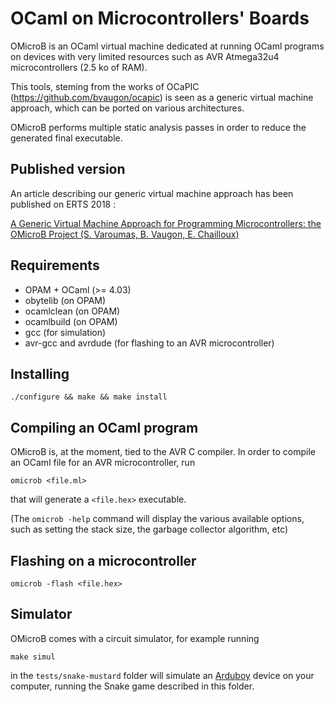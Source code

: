 # OCaml on Microcontrollers' Boards

OMicroB is an OCaml virtual machine dedicated at running OCaml programs on devices with very limited resources such as AVR Atmega32u4 microcontrollers (2.5 ko of RAM).

This tools, steming from the works of OCaPIC (https://github.com/bvaugon/ocapic) is seen as a generic virtual machine approach, which can be ported on various architectures.

OMicroB performs multiple static analysis passes in order to reduce the generated final executable.

## Published version

An article describing our generic virtual machine approach has been published on ERTS 2018 :

[A Generic Virtual Machine Approach for Programming Microcontrollers: the OMicroB Project (S. Varoumas, B. Vaugon, E. Chailloux)](http://hal.upmc.fr/hal-01705825/document)


## Requirements

- OPAM + OCaml (>= 4.03)
- obytelib (on OPAM)
- ocamlclean (on OPAM)
- ocamlbuild (on OPAM)
- gcc (for simulation)
- avr-gcc and avrdude (for flashing to an AVR microcontroller)

## Installing

```console
./configure && make && make install
```


## Compiling an OCaml program

OMicroB is, at the moment, tied to the AVR C compiler. In order to compile an OCaml file for an AVR microcontroller, run

```
omicrob <file.ml>
```

that will generate a ```<file.hex>``` executable.

(The ```omicrob -help``` command will display the various available options, such as setting the stack size, the garbage collector algorithm, etc)


## Flashing on a microcontroller

```console
omicrob -flash <file.hex>
```

## Simulator

OMicroB comes with a circuit simulator, for example running

```console
make simul
```
in the ```tests/snake-mustard``` folder will simulate an [Arduboy]([https://arduboy.com) device on your computer, running the Snake game described in this folder.
